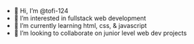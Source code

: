 - 👋 Hi, I’m @tofi-124
- 👀 I’m interested in fullstack web development 
- 🌱 I’m currently learning html, css, & javascript 
- 💞️ I’m looking to collaborate on junior level web dev projects

<!---
tofi-124/tofi-124 is a ✨ special ✨ repository because its `README.md` (this file) appears on your GitHub profile.
You can click the Preview link to take a look at your changes.
--->
